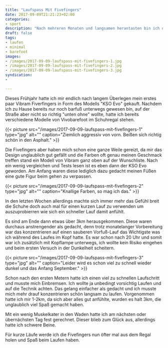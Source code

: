 ```yaml
---
title: "Laufspass Mit Fivefingers"
date: 2017-09-09T21:21:23+02:00
categories:
- sport
description: "Nach mehreren Monaten und langsamen herantasten bin ich diese Woche die ersten Kilometer in meinen Fivefinger Laufschuhen gelaufen. Spaß pur, aber anstrengend."
draft: false
tags:
- laufen
- minimal
- barefoot
images:
- /images/2017-09-09-laufspass-mit-fivefingers-1.jpg
- /images/2017-09-09-laufspass-mit-fivefingers-2.jpg
- /images/2017-09-09-laufspass-mit-fivefingers-3.jpg
syndication:
-

---
```




Dieses Frühjahr hatte ich mir endlich nach langem Überlegen mein erstes paar Vibram Fiverfingers in Form des Modells "KSO Evo" gekauft. Nachdem ich zu Hause bereits nur noch barfuß unterwegs gewesen bin, auf der Straße aber nicht so richtig "unten ohne" wollte, hatte ich bereits verschiedene Modelle von Vivobarefoot im Schuhregal stehen.

{{< picture src="/images/2017-09-09-laufspass-mit-fivefingers-1" type="jpg" alt="" caption="Ziemlich aggressiv von vorn. Beißen sich richtig schön in den Asphalt." >}}

Die Fivefingers aber haben mich schon eine ganze Weile gereizt, da mir das Design unglaublich gut gefällt und die Farben oft genau meinen Geschmack treffen stand ein Modell von Vibram ganz oben auf der Wunschliste. Nach ein wenig vergleichen und Tests lesen ist es eben dann der KSO Evo geworden. Am Anfang waren diese lediglich dazu gedacht meinen Füßen eine gute Figur beim gehen zu verpassen.

{{< picture src="/images/2017-09-09-laufspass-mit-fivefingers-2" type="jpg" alt="" caption="Knallige Farben, so mag ich das." >}}

In den letzten Wochen allerdings machte sich immer mehr das Gefühl breit die Schuhe doch auch mal für einen kurzen Lauf zu verwenden um auszuprobierren wie sich ein schneller Lauf damit anfühlt.

Es sind am Ende dann etwas über 3km herausgekommen. Diese waren durchaus anstrengender als gedacht, denn trotz monatelanger Vorbereitung war das konzentrieren auf einen sauberen Vorfuß-Lauf das Wichtigste was ich während des Laufes im Kopf hatte. Es war schon nach 20 Uhr und somit war ich zusätzlich mit Kopflampe unterwegs, ich wollte kein Risiko eingehen und beim ersten Versuch in der Dunkelheit scheitern.

{{< picture src="/images/2017-09-09-laufspass-mit-fivefingers-3" type="jpg" alt="" caption="Leider wird es schon viel zu schnell wieder dunkel und das Anfang September." >}}

Schon nach den ersten Metern hatte ich einen viel zu schnellen Laufschritt und musste mich Einbremsen. Ich wollte ja unbedingt vorsichtig Laufen und auf die Technik achten. Das gelang einfacher als gedacht und ich musste mich mehr drauf konzentrieren schön langsam zu laufen. Vorgenommen hatte ich mir 1-2km, da sich aber alles gut anfühlte, wurden es halt 3km, die unglaublich viel Spaß gemacht haben.

Mit ein wenig Muskelkater in den Waden hatte ich am nächsten oder übernächsten Tag fest gerechnet. Dieser blieb zum Glück aus, allerdings hatte ich schwere Beine.

Für kurze Läufe werde ich die Fivefingers nun öfter mal aus dem Regal holen und Spaß beim Laufen haben.

